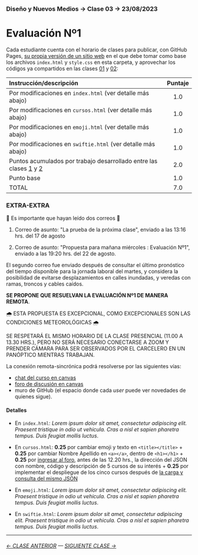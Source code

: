 ### Diseño y Nuevos Medios → Clase 03 → 23/08/2023

# Evaluación Nº1

Cada estudiante cuenta con el horario de clases para publicar, con GitHub Pages, [su propia versión de un sitio web](https://profesorfaco.github.io/dno037-2023-2/clase-03/) en el que debe tomar como base los archivos `index.html` y `style.css` en esta carpeta, y aprovechar los códigos ya compartidos en las clases [01](https://github.com/profesorfaco/dno037-2023-2/tree/main/clase-01) y [02](https://github.com/profesorfaco/dno037-2023-2/tree/main/clase-02): 

| Instrucción/descripción |  Puntaje | 
|:------------------------|:--------:|
| Por modificaciones en `index.html` (ver detalle más abajo) | 1.0 |
| Por modificaciones en `cursos.html` (ver detalle más abajo) | 1.0 |
| Por modificaciones en `emoji.html` (ver detalle más abajo) | 1.0 |
| Por modificaciones en `swiftie.html` (ver detalle más abajo) | 1.0 |
| Puntos acumulados por trabajo desarrollado entre las clases [1](https://github.com/profesorfaco/dno037-2023-2/tree/main/clase-01) y [2](https://github.com/profesorfaco/dno037-2023-2/tree/main/clase-02) | 2.0 |
| Punto base | 1.0 |
| TOTAL  | 7.0 |

### EXTRA-EXTRA

:rotating_light: Es importante que hayan leído dos correos :rotating_light:

1. Correo de asunto: "La prueba de la próxima clase", enviado a las 13:16 hrs. del 17 de agosto

2. Correo de asunto: "Propuesta para mañana miércoles : Evaluación Nº1", enviado a las 19:20 hrs. del 22 de agosto. 

El segundo correo fue enviado después de consultar el último pronóstico del tiempo disponible para la jornada laboral del martes, y considera la posibilidad de evitarse desplazamientos en calles inundadas, y veredas con ramas, troncos y cables caídos. 

**SE PROPONE QUE RESUELVAN LA EVALUACIÓN Nº1 DE MANERA REMOTA**. 

:cloud_with_rain: ESTA PROPUESTA ES EXCEPCIONAL, COMO EXCEPCIONALES SON LAS CONDICIONES METEOROLÓGICAS :cloud_with_rain:

SE RESPETARÁ EL MISMO HORARIO DE LA CLASE PRESENCIAL (11.00 A 13.30 HRS.), PERO NO SERÁ NECESARIO CONECTARSE A ZOOM Y PRENDER CÁMARA PARA SER OBSERVADOS POR EL CARCELERO EN UN PANÓPTICO MIENTRAS TRABAJAN.

La conexión remota-sincrónica podrá resolverse por las siguientes vías: 

- [chat del curso en canvas](https://cursos.canvas.uc.cl/courses/66086/external_tools/44)
- [foro de discusión en canvas](https://cursos.canvas.uc.cl/courses/66086/discussion_topics/666566)
- muro de GitHub (el espacio donde cada *user* puede ver novedades de quienes sigue).

#### Detalles

- En `index.html`: *Lorem ipsum dolor sit amet, consectetur adipiscing elit. Praesent tristique in odio ut vehicula. Cras a nisl et sapien pharetra tempus. Duis feugiat mollis luctus*. 

- En `‌cursos.html`: **0.25** por cambiar emoji y texto en `<title></title>` + **0.25** por cambiar Nombre Apellido en `<a></a>`, dentro de `<h1></h1>` + **0.25** por [ingresar al foro](https://cursos.canvas.uc.cl/courses/66086/discussion_topics/666566), antes de las 12.20 hrs., la dirección del JSON con nombre, código y descripción de 5 cursos de su interés + **0.25** por implementar el despliegue de los cinco cursos después de [la carga y consulta del mismo JSON](https://p5js.org/es/reference/#/p5/loadJSON) 

- En `emoji.html`: *Lorem ipsum dolor sit amet, consectetur adipiscing elit. Praesent tristique in odio ut vehicula. Cras a nisl et sapien pharetra tempus. Duis feugiat mollis luctus*. 

- En `‌swiftie.html`: *Lorem ipsum dolor sit amet, consectetur adipiscing elit. Praesent tristique in odio ut vehicula. Cras a nisl et sapien pharetra tempus. Duis feugiat mollis luctus*. 

- - - - - - - 

###### [← CLASE ANTERIOR](https://github.com/profesorfaco/dno037-2023-2/tree/main/clase-02) — [SIGUIENTE CLASE →](https://github.com/profesorfaco/dno037-2023-2/tree/main/clase-04)

